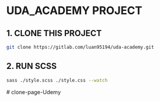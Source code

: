 # UDA_ACADEMY PROJECT

## 1. CLONE THIS PROJECT

```bash
git clone https://gitlab.com/luan95194/uda-academy.git
```

## 2. RUN SCSS

```bash
sass ./style.scss ./style.css --watch
```
#   c l o n e - p a g e - U d e m y  
 
